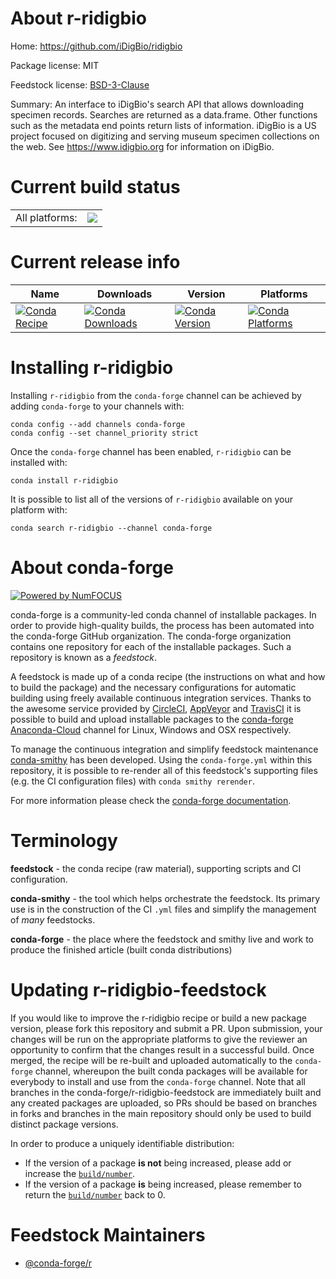 About r-ridigbio
================

Home: https://github.com/iDigBio/ridigbio

Package license: MIT

Feedstock license: [BSD-3-Clause](https://github.com/conda-forge/r-ridigbio-feedstock/blob/master/LICENSE.txt)

Summary: An interface to iDigBio's search API that allows downloading specimen records. Searches are returned as a data.frame. Other functions such as the metadata end points return lists of information. iDigBio is a US project focused on digitizing and serving museum specimen collections on the web. See <https://www.idigbio.org> for information on iDigBio.

Current build status
====================


<table><tr><td>All platforms:</td>
    <td>
      <a href="https://dev.azure.com/conda-forge/feedstock-builds/_build/latest?definitionId=8255&branchName=master">
        <img src="https://dev.azure.com/conda-forge/feedstock-builds/_apis/build/status/r-ridigbio-feedstock?branchName=master">
      </a>
    </td>
  </tr>
</table>

Current release info
====================

| Name | Downloads | Version | Platforms |
| --- | --- | --- | --- |
| [![Conda Recipe](https://img.shields.io/badge/recipe-r--ridigbio-green.svg)](https://anaconda.org/conda-forge/r-ridigbio) | [![Conda Downloads](https://img.shields.io/conda/dn/conda-forge/r-ridigbio.svg)](https://anaconda.org/conda-forge/r-ridigbio) | [![Conda Version](https://img.shields.io/conda/vn/conda-forge/r-ridigbio.svg)](https://anaconda.org/conda-forge/r-ridigbio) | [![Conda Platforms](https://img.shields.io/conda/pn/conda-forge/r-ridigbio.svg)](https://anaconda.org/conda-forge/r-ridigbio) |

Installing r-ridigbio
=====================

Installing `r-ridigbio` from the `conda-forge` channel can be achieved by adding `conda-forge` to your channels with:

```
conda config --add channels conda-forge
conda config --set channel_priority strict
```

Once the `conda-forge` channel has been enabled, `r-ridigbio` can be installed with:

```
conda install r-ridigbio
```

It is possible to list all of the versions of `r-ridigbio` available on your platform with:

```
conda search r-ridigbio --channel conda-forge
```


About conda-forge
=================

[![Powered by NumFOCUS](https://img.shields.io/badge/powered%20by-NumFOCUS-orange.svg?style=flat&colorA=E1523D&colorB=007D8A)](http://numfocus.org)

conda-forge is a community-led conda channel of installable packages.
In order to provide high-quality builds, the process has been automated into the
conda-forge GitHub organization. The conda-forge organization contains one repository
for each of the installable packages. Such a repository is known as a *feedstock*.

A feedstock is made up of a conda recipe (the instructions on what and how to build
the package) and the necessary configurations for automatic building using freely
available continuous integration services. Thanks to the awesome service provided by
[CircleCI](https://circleci.com/), [AppVeyor](https://www.appveyor.com/)
and [TravisCI](https://travis-ci.com/) it is possible to build and upload installable
packages to the [conda-forge](https://anaconda.org/conda-forge)
[Anaconda-Cloud](https://anaconda.org/) channel for Linux, Windows and OSX respectively.

To manage the continuous integration and simplify feedstock maintenance
[conda-smithy](https://github.com/conda-forge/conda-smithy) has been developed.
Using the ``conda-forge.yml`` within this repository, it is possible to re-render all of
this feedstock's supporting files (e.g. the CI configuration files) with ``conda smithy rerender``.

For more information please check the [conda-forge documentation](https://conda-forge.org/docs/).

Terminology
===========

**feedstock** - the conda recipe (raw material), supporting scripts and CI configuration.

**conda-smithy** - the tool which helps orchestrate the feedstock.
                   Its primary use is in the construction of the CI ``.yml`` files
                   and simplify the management of *many* feedstocks.

**conda-forge** - the place where the feedstock and smithy live and work to
                  produce the finished article (built conda distributions)


Updating r-ridigbio-feedstock
=============================

If you would like to improve the r-ridigbio recipe or build a new
package version, please fork this repository and submit a PR. Upon submission,
your changes will be run on the appropriate platforms to give the reviewer an
opportunity to confirm that the changes result in a successful build. Once
merged, the recipe will be re-built and uploaded automatically to the
`conda-forge` channel, whereupon the built conda packages will be available for
everybody to install and use from the `conda-forge` channel.
Note that all branches in the conda-forge/r-ridigbio-feedstock are
immediately built and any created packages are uploaded, so PRs should be based
on branches in forks and branches in the main repository should only be used to
build distinct package versions.

In order to produce a uniquely identifiable distribution:
 * If the version of a package **is not** being increased, please add or increase
   the [``build/number``](https://docs.conda.io/projects/conda-build/en/latest/resources/define-metadata.html#build-number-and-string).
 * If the version of a package **is** being increased, please remember to return
   the [``build/number``](https://docs.conda.io/projects/conda-build/en/latest/resources/define-metadata.html#build-number-and-string)
   back to 0.

Feedstock Maintainers
=====================

* [@conda-forge/r](https://github.com/conda-forge/r/)

